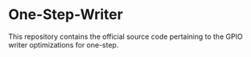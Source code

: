 # One-Step-Writer
This repository contains the official source code pertaining to the GPIO writer optimizations for one-step.
